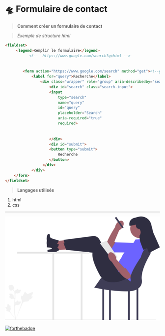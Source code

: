 # 🛸 Formulaire de contact
> **Comment créer un formulaire de contact**

>*Exemple de structure html*
```html
<fieldset>
     <legend>Remplir le formulaire</legend>
           <!--  https://www.google.com/search?q=html -->


        <form action="https://www.google.com/search" method="get"><!--get and post-->
            <label for="query">Recherche</label>
                <div class="wrapper" role="group" aria-describedby="search submit">
                    <div id="search" class="search-input">
                    <input 
                        type="search" 
                        name="query" 
                        id="query" 
                        placeholder="Search" 
                        aria-required="true" 
                        required>
                    
                        
                    </div>  
                    <div id="submit">
                    <button type="submit">
                        Recherche
                    </button>
                 </div>
            </div>
    </form>
</fieldset>


```
>**Langages utilisés**
1. html
2. css


---

![cover](./asset/undraw_exams_re_4ios.svg)

[![forthebadge](https://forthebadge.com/images/featured/featured-uses-html.svg)](https://forthebadge.com)